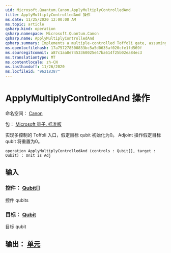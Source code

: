 ```yaml
---
uid: Microsoft.Quantum.Canon.ApplyMultiplyControlledAnd
title: ApplyMultiplyControlledAnd 操作
ms.date: 11/25/2020 12:00:00 AM
ms.topic: article
qsharp.kind: operation
qsharp.namespace: Microsoft.Quantum.Canon
qsharp.name: ApplyMultiplyControlledAnd
qsharp.summary: Implements a multiple-controlled Toffoli gate, assuming that target qubit is initialized 0.  The adjoint operation assumes that the target qubit will be reset to 0.
ms.openlocfilehash: 17a757278500833bc5a5d0635af020cfe1fd569f
ms.sourcegitcommit: a87c1aa8e7453360025e47ba614f25b02ea84ec3
ms.translationtype: MT
ms.contentlocale: zh-CN
ms.lasthandoff: 11/26/2020
ms.locfileid: "96218387"
---
```

# <a name="applymultiplycontrolledand-operation"></a>ApplyMultiplyControlledAnd 操作

命名空间： [Canon](xref:Microsoft.Quantum.Canon)

包： [Microsoft 量子. 标准版](https://nuget.org/packages/Microsoft.Quantum.Standard)


实现多控制的 Toffoli 入口，假定目标 qubit 初始化为0。  Adjoint 操作假定目标 qubit 将重置为0。

```qsharp
operation ApplyMultiplyControlledAnd (controls : Qubit[], target : Qubit) : Unit is Adj
```


## <a name="input"></a>输入

### <a name="controls--qubit"></a>控件： [Qubit](xref:microsoft.quantum.lang-ref.qubit)[]

控件 qubits


### <a name="target--qubit"></a>目标： [Qubit](xref:microsoft.quantum.lang-ref.qubit)

目标 qubit



## <a name="output--unit"></a>输出： [单元](xref:microsoft.quantum.lang-ref.unit)

